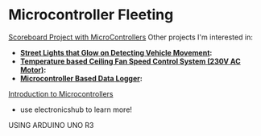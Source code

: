 
# Microcontroller Fleeting

[Scoreboard Project with MicroControllers](https://www.electronicshub.org/2-digit-up-down-counter/)
Other projects I'm interested in:
- **[Street Lights that Glow on Detecting Vehicle Movement](https://www.electronicshub.org/street-lights-that-glow-on-detecting-vehicle-movement/):**
- **[Temperature based Ceiling Fan Speed Control System (230V AC Motor)](https://www.ijerm.com/download_data/IJERM010808.pdf):**
- **[Microcontroller Based Data Logger](http://www.projectsof8051.com/microcontroller-based-data-logger/):**





[Introduction to Microcontrollers](https://www.electronicshub.org/8051-microcontroller-introduction/)
- use electronicshub to learn more!

USING ARDUINO UNO R3